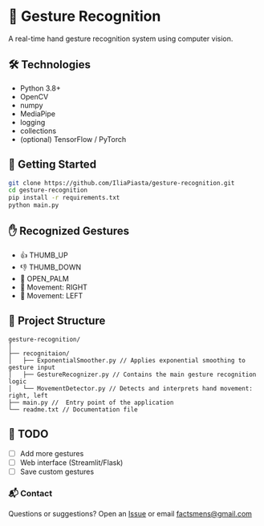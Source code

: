# 🤖 Gesture Recognition

A real-time hand gesture recognition system using computer vision.

## 🛠 Technologies

- Python 3.8+
- OpenCV
- numpy
- MediaPipe
- logging
- collections
- (optional) TensorFlow / PyTorch

## 🚀 Getting Started

```bash
git clone https://github.com/IliaPiasta/gesture-recognition.git
cd gesture-recognition
pip install -r requirements.txt
python main.py
```

## ✋ Recognized Gestures

- 👍 THUMB_UP
- 👎 THUMB_DOWN
- 🤲 OPEN_PALM  
- 🫱 Movement: RIGHT  
- 🫲 Movement: LEFT

## 📂 Project Structure

```
gesture-recognition/
│
├── recognitaion/
│   ├── ExponentialSmoother.py // Applies exponential smoothing to gesture input
│   ├── GestureRecognizer.py // Contains the main gesture recognition logic
│   └── MovementDetector.py // Detects and interprets hand movement: right, left
├── main.py //  Entry point of the application
└── readme.txt // Documentation file
```

## 📌 TODO

- [ ] Add more gestures  
- [ ] Web interface (Streamlit/Flask)  
- [ ] Save custom gestures

### 📬 Contact

Questions or suggestions? Open an [Issue](https://github.com/IliaPiasta/gesture-recognition/issues) or email factsmens@gmail.com
